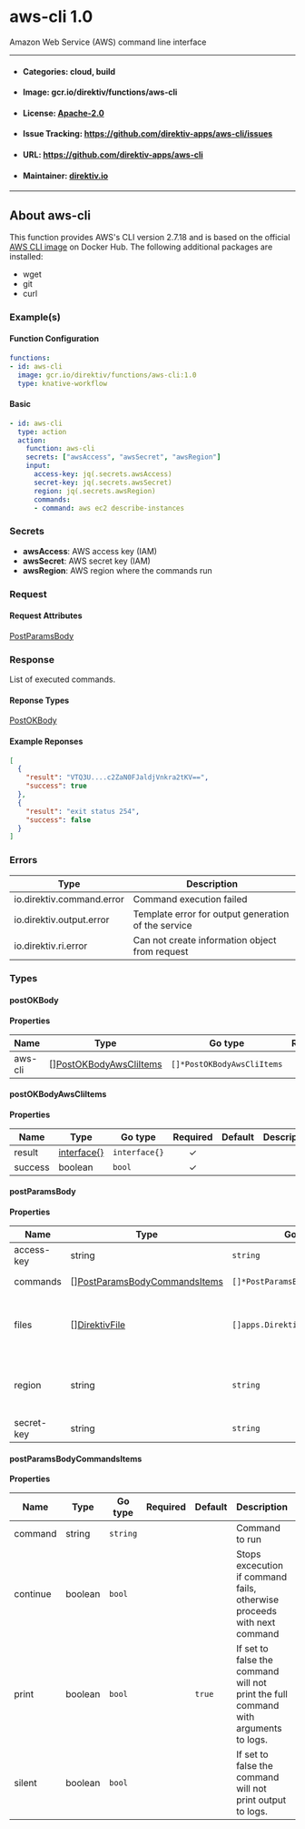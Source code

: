 
# aws-cli 1.0

Amazon Web Service (AWS) command line interface

---
- #### Categories: cloud, build
- #### Image: gcr.io/direktiv/functions/aws-cli 
- #### License: [Apache-2.0](https://www.apache.org/licenses/LICENSE-2.0)
- #### Issue Tracking: https://github.com/direktiv-apps/aws-cli/issues
- #### URL: https://github.com/direktiv-apps/aws-cli
- #### Maintainer: [direktiv.io](https://www.direktiv.io) 
---

## About aws-cli

This function provides AWS's CLI version 2.7.18 and is based on the official [AWS CLI image](https://hub.docker.com/r/amazon/aws-cli) on Docker Hub.  The following additional packages are installed:
- wget
- git
- curl

### Example(s)
  #### Function Configuration
```yaml
functions:
- id: aws-cli
  image: gcr.io/direktiv/functions/aws-cli:1.0
  type: knative-workflow
```
   #### Basic
```yaml
- id: aws-cli
  type: action
  action:
    function: aws-cli
    secrets: ["awsAccess", "awsSecret", "awsRegion"]
    input: 
      access-key: jq(.secrets.awsAccess)
      secret-key: jq(.secrets.awsSecret)
      region: jq(.secrets.awsRegion)
      commands:
      - command: aws ec2 describe-instances
```

   ### Secrets


- **awsAccess**: AWS access key (IAM)
- **awsSecret**: AWS secret key (IAM)
- **awsRegion**: AWS region where the commands run






### Request



#### Request Attributes
[PostParamsBody](#post-params-body)

### Response
  List of executed commands.
#### Reponse Types
    
  

[PostOKBody](#post-o-k-body)
#### Example Reponses
    
```json
[
  {
    "result": "VTQ3U....c2ZaN0FJaldjVnkra2tKV==",
    "success": true
  },
  {
    "result": "exit status 254",
    "success": false
  }
]
```

### Errors
| Type | Description
|------|---------|
| io.direktiv.command.error | Command execution failed |
| io.direktiv.output.error | Template error for output generation of the service |
| io.direktiv.ri.error | Can not create information object from request |


### Types
#### <span id="post-o-k-body"></span> postOKBody

  



**Properties**

| Name | Type | Go type | Required | Default | Description | Example |
|------|------|---------|:--------:| ------- |-------------|---------|
| aws-cli | [][PostOKBodyAwsCliItems](#post-o-k-body-aws-cli-items)| `[]*PostOKBodyAwsCliItems` |  | |  |  |


#### <span id="post-o-k-body-aws-cli-items"></span> postOKBodyAwsCliItems

  



**Properties**

| Name | Type | Go type | Required | Default | Description | Example |
|------|------|---------|:--------:| ------- |-------------|---------|
| result | [interface{}](#interface)| `interface{}` | ✓ | |  |  |
| success | boolean| `bool` | ✓ | |  |  |


#### <span id="post-params-body"></span> postParamsBody

  



**Properties**

| Name | Type | Go type | Required | Default | Description | Example |
|------|------|---------|:--------:| ------- |-------------|---------|
| access-key | string| `string` | ✓ | | AWS access key. | `ABCABCABCDABCABCABCD` |
| commands | [][PostParamsBodyCommandsItems](#post-params-body-commands-items)| `[]*PostParamsBodyCommandsItems` |  | | Array of commands. |  |
| files | [][DirektivFile](#direktiv-file)| `[]apps.DirektivFile` |  | | File to create before running commands. |  |
| region | string| `string` |  | `"us-east-1"`| Region the commands should be executed in. | `eu-central-1` |
| secret-key | string| `string` | ✓ | | AWS secret key. | `Abcd45sa01234+ThIsIsSuPeRsEcReT` |


#### <span id="post-params-body-commands-items"></span> postParamsBodyCommandsItems

  



**Properties**

| Name | Type | Go type | Required | Default | Description | Example |
|------|------|---------|:--------:| ------- |-------------|---------|
| command | string| `string` |  | | Command to run | `aws --version` |
| continue | boolean| `bool` |  | | Stops excecution if command fails, otherwise proceeds with next command |  |
| print | boolean| `bool` |  | `true`| If set to false the command will not print the full command with arguments to logs. |  |
| silent | boolean| `bool` |  | | If set to false the command will not print output to logs. |  |

 

